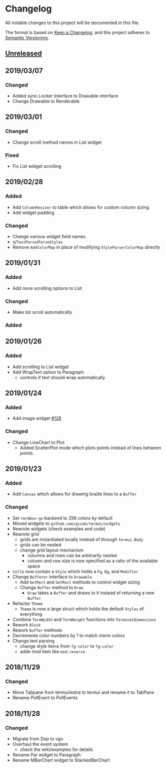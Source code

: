 # Changelog
All notable changes to this project will be documented in this file.

The format is based on [Keep a Changelog](https://keepachangelog.com/en/1.0.0/),
and this project adheres to [Semantic Versioning](https://semver.org/spec/v2.0.0.html).

## [Unreleased]

## 2019/03/07

### Changed

- Added sync.Locker interface to Drawable interface
- Change Drawable to Renderable

## 2019/03/01

### Changed

- Change scroll method names in List widget

### Fixed

- Fix List widget scrolling

## 2019/02/28

### Added

- Add `ColumnResizer` to table which allows for custom column sizing
- Add widget padding

### Changed

- Change various widget field names
- s/`TextParse`/`ParseStyles`
- Remove `AddColorMap` in place of modifying `StyleParserColorMap` directly

## 2019/01/31

### Added

- Add more scrolling options to List

### Changed

- Make list scroll automatically

### Added

## 2019/01/26

### Added

- Add scrolling to List widget
- Add WrapText option to Paragraph
  - controls if text should wrap automatically

## 2019/01/24

### Added

- Add image widget [#126]

### Changed

- Change LineChart to Plot
  - Added ScatterPlot mode which plots points instead of lines between points

## 2019/01/23

### Added

- Add `Canvas` which allows for drawing braille lines to a `Buffer`

### Changed

- Set `termbox-go` backend to 256 colors by default
- Moved widgets to `github.com/gizak/termui/widgets`
- Rewrote widgets (check examples and code)
- Rewrote grid
  - grids are instantiated locally instead of through `termui.Body`
  - grids can be nested
  - change grid layout mechanism
    - columns and rows can be arbitrarily nested
    - column and row size is now specified as a ratio of the available space
- `Cell`s now contain a `Style` which holds a `Fg`, `Bg`, and `Modifier`
- Change `Bufferer` interface to `Drawable`
  - Add `GetRect` and `SetRect` methods to control widget sizing
  - Change `Buffer` method to `Draw`
    - `Draw` takes a `Buffer` and draws to it instead of returning a new `Buffer`
- Refactor `Theme`
  - `Theme` is now a large struct which holds the default `Styles` of everything
- Combine `TermWidth` and `TermHeight` functions into `TerminalDimensions`
- Rework `Block`
- Rework `Buffer` methods
- Decremente color numbers by 1 to match xterm colors
- Change text parsing
  - change style items from `fg-color` to `fg:color`
  - adde mod item like `mod:reverse`

## 2018/11/29

### Changed

- Move Tabpane from termui/extra to termui and rename it to TabPane
- Rename PollEvent to PollEvents

## 2018/11/28

### Changed

- Migrate from Dep to vgo
- Overhaul the event system
  - check the wiki/examples for details
- Rename Par widget to Paragraph
- Rename MBarChart widget to StackedBarChart

[#126]: https://github.com/gizak/termui/pull/126

[Unreleased]: https://github.com/gizak/termui/compare/v2.3.0...HEAD
